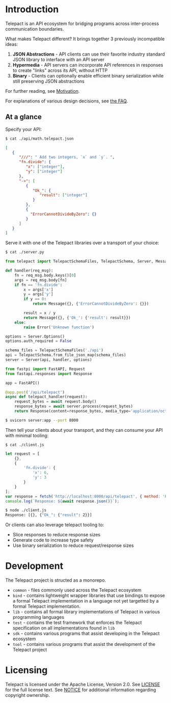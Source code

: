 # Introduction

Telepact is an API ecosystem for bridging programs across inter-process
communication boundaries.

What makes Telepact different? It brings together 3 previously incompatible
ideas:
1. **JSON Abstractions** - API clients can use their favorite industry standard JSON library to interface with an API server
2. **Hypermedia** - API servers can incorporate API references in responses to create "links" across its API, without HTTP
3. **Binary** - Clients can optionally enable efficient binary serialization while still preserving JSON abstractions

For further reading, see [Motivation](./doc/motivation.md).

For explanations of various design decisions, see [the FAQ](./doc/faq.md).

## At a glance

Specify your API:
```sh
$ cat ./api/math.telepact.json
```
```json
[
   {
      "///": " Add two integers, `x` and `y`. ",
      "fn.divide": {
         "x": ["integer"],
         "y": ["integer"]
      },
      "->": [
         {
            "Ok_": {
               "result": ["integer"]
            }
         },
         {
           "ErrorCannotDivideByZero": {}
         }
      ]
   }
]
```

Serve it with one of the Telepact libraries over a transport of your choice:
```sh
$ cat ./server.py
```
```py
from telepact import TelepactSchemaFiles, TelepactSchema, Server, Message

def handler(req_msg):
    fn = req_msg.body.keys()[0]
    args = req_msg.body[fn]
    if fn == 'fn.divide':
        x = args['x']
        y = args['y']
        if y == 0:
            return Message({}, {'ErrorCannotDivideByZero': {}})

        result = x / y
        return Message({}, {'Ok_': {'result': result}})
    else:
        raise Error('Unknown function')

options = Server.Options()
options.auth_required = False

schema_files = TelepactSchemaFiles('./api')
api = TelepactSchema.from_file_json_map(schema_files)
server = Server(api, handler, options)

from fastpi import FastAPI, Request
from fastapi.responses import Response

app = FastAPI()

@app.post('/api/telepact')
async def telepact_handler(request):
    request_bytes = await request.body()
    response_bytes = await server.process(request_bytes)
    return Response(content=response_bytes, media_type='application/octet-stream')
```
```sh
$ uvicorn server:app --port 8000
```

Then tell your clients about your transport, and they can consume your API with minimal tooling:
```
$ cat ./client.js
```
```js
let request = [
    {},
    {
        'fn.divide': {
            'x': 6,
            'y': 3
        }
    }
];
var response = fetch('http://localhost:8000/api/telepact', { method: 'POST' }, JSON.stringify(request));
console.log(`Response: ${await response.json()}`);
```
```sh
$ node ./client.js
Response: [{}, {"Ok_": {"result": 2}}]
```

Or clients can also leverage telepact tooling to:
- Slice responses to reduce response sizes
- Generate code to increase type safety
- Use binary serialization to reduce request/response sizes


# Development

The Telepact project is structed as a monorepo.

- `common` - files commonly used across the Telepact ecosystem
- `bind` - contains lightweight wrapper libraries that use bindings to
   expose a formal Telepact implementation in a language not yet targetted by
   a formal Telepact implementation.
- `lib` - contains all formal library implementations of Telepact in various
   programming languages
- `test` - contains the test framework that enforces the Telepact specification
   on all implementations found in `lib`
- `sdk` - contains various programs that assist developing in the Telepact
   ecosystem
- `tool` - contains various programs that assist the development of the
   Telepact project

# Licensing
Telepact is licensed under the Apache License, Version 2.0. See [LICENSE](LICENSE) for 
the full license text. See [NOTICE](NOTICE) for additional information regarding 
copyright ownership.
